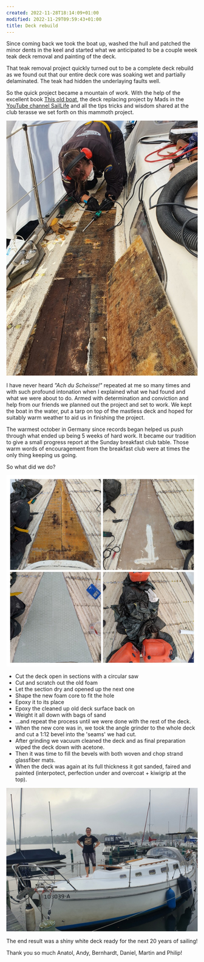 ```yaml
---
created: 2022-11-28T18:14:09+01:00
modified: 2022-11-29T09:59:43+01:00
title: Deck rebuild
---
```


Since coming back we took the boat up, washed the hull and patched the minor dents in the keel and started what we anticipated to be a couple week teak deck removal and painting of the deck.

That teak removal project quickly turned out to be a complete deck rebuild as we found out that our entire deck core was soaking wet and partially delaminated. The teak had hidden the underlaying faults well.

So the quick project became a mountain of work. With the help of the excellent book [This old boat](https://www.goodreads.com/book/show/1012547.This_Old_Boat), the deck replacing project by Mads in the [YouTube channel SailLife](https://youtube.com/@SailLife) and all the tips tricks and wisdom shared at the club terasse we set forth on this mammoth project. 

![Image](../2022/54ca0b33048deddcd3703f75ace7dc99.jpg) 

I have never heard *"Ach du Scheisse!"* repeated at me so many times and with such profound intonation when I explained what we had found and what we were about to do. Armed with determination and conviction and help from our friends we planned out the project and set to work. We kept the boat in the water, put a tarp on top of the mastless deck and hoped for suitably warm weather to aid us in finishing the project.

The warmest october in Germany since records began helped us push through what ended up being 5 weeks of hard work. It became our tradition to give a small progress report at the Sunday breakfast club table. Those warm words of encouragement from the breakfast club were at times the only thing keeping us going. 

So what did we do? 

![Image](../2022/0c97de2f0b1e842885f57523a7e2e568.jpg) 

* Cut the deck open in sections with a circular saw
* Cut and scratch out the old foam 
* Let the section dry and opened up the next one
* Shape the new foam core to fit the hole
* Epoxy it to its place
* Epoxy the cleaned up old deck surface back on
* Weight it all down with bags of sand
* ...and repeat the process until we were done with the rest of the deck.
* When the new core was in, we took the angle grinder to the whole deck and cut a 1:12 bevel into the 'seams' we had cut.
* After grinding we vacuum cleaned the deck and as final preparation wiped the deck down with acetone.
* Then it was time to fill the bevels with both woven and chop strand glassfiber mats.
* When the deck was again at its full thickness it got sanded, faired and painted (interpotect, perfection under and overcoat + kiwigrip at the top).

![Image](../2022/cb49f721fc725e13f1cd48db148e76b5.jpg) 

 The end result was a shiny white deck ready for the next 20 years of sailing!

 Thank you so much Anatol, Andy, Bernhardt, Daniel, Martin and Philip!
